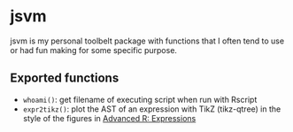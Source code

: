 
<!-- README.md is generated from README.Rmd. Please edit that file -->
jsvm
====

jsvm is my personal toolbelt package with functions that I often tend to use or had fun making for some specific purpose.

Exported functions
------------------

-   `whoami()`: get filename of executing script when run with Rscript
-   `expr2tikz()`: plot the AST of an expression with TikZ (tikz-qtree) in the style of the figures in [Advanced R: Expressions](https://adv-r.hadley.nz/expressions.html)
